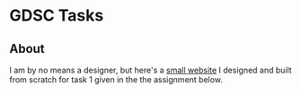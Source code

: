 # GDSC Tasks

## About

I am by no means a designer, but here's a <a href="https://aaronsww.github.io/gdsc/">small website<a> I designed and built from scratch for task 1 given in the the assignment below.

 <img src="images/Tech Team tasks.pdf - Personal - Microsoft​ Edge 16-08-2022 21_04_18.png" alt="">
